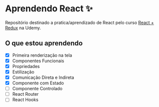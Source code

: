 # Aprendendo React :sparkles:

Repositório destinado a pratica/aprendizado de React pelo curso [React + Redux](https://www.udemy.com/course/react-redux-pt) na Udemy.

## O que estou aprendendo

- [x] Primeira renderização na tela
- [x] Componentes Funcionais
- [x] Propriedades
- [x] Estilização
- [x] Comunicação Direta e Indireta
- [x] Componente com Estado
- [ ] Componente Controlado
- [ ] React Router
- [ ] React Hooks
